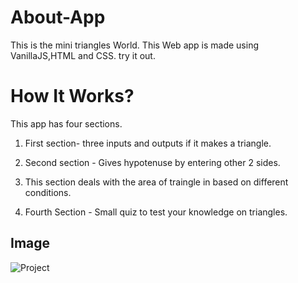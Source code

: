# About-App

This is the mini triangles World. This Web app is made using VanillaJS,HTML and CSS. try it out.

# How It Works?

This app has four sections.

1. First section- three inputs and outputs if it makes a triangle.

2. Second section - Gives hypotenuse by entering other 2 sides.

3. This section deals with the area of traingle in based on different conditions.

4. Fourth Section - Small quiz to test your knowledge on triangles.

## Image
![Project]()
